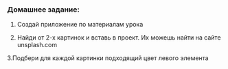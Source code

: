 ### Домашнее задание:

1. Создай приложение по материалам урока

2. Найди от 2-х картинок и вставь в проект. Их можешь найти на сайте unsplash.com

3.Подбери для каждой картинки подходящий цвет левого элемента
